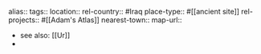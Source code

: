 alias::
tags::
location::
rel-country:: #Iraq
place-type:: #[[ancient site]]
rel-projects:: #[[Adam's Atlas]]
nearest-town::
map-url::
- see also: [[Ur]]
-
